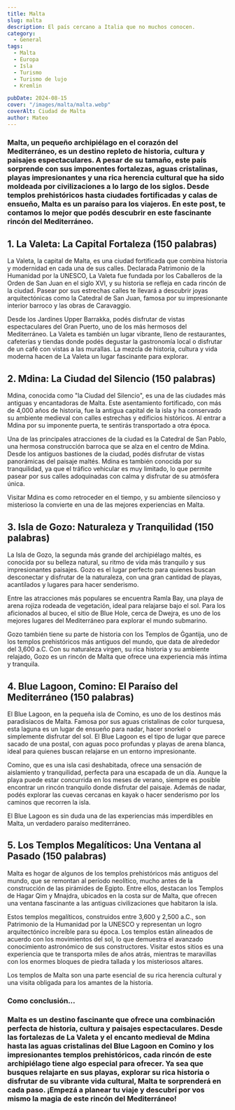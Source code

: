 ```yaml
---
title: Malta
slug: malta
description: El país cercano a Italia que no muchos conocen.
category:
  - General
tags:
  - Malta
  - Europa
  - Isla
  - Turismo
  - Turismo de lujo
  - Kremlin

pubDate: 2024-08-15
cover: "/images/malta/malta.webp"
coverAlt: Ciudad de Malta
author: Mateo
---
```


### **Malta**, un pequeño archipiélago en el **corazón del Mediterráneo**, es un destino repleto de historia, cultura y paisajes espectaculares. A pesar de su tamaño, este país sorprende con sus imponentes fortalezas, aguas cristalinas, playas impresionantes y una rica herencia cultural que ha sido moldeada por civilizaciones a lo largo de los siglos. Desde templos prehistóricos hasta ciudades fortificadas y calas de ensueño, Malta es un paraíso para los viajeros. En este post, te contamos lo mejor que podés descubrir en este fascinante rincón del Mediterráneo.

## 1. La Valeta: La Capital Fortaleza (150 palabras)

La Valeta, la capital de Malta, es una ciudad fortificada que combina historia y modernidad en cada una de sus calles. Declarada Patrimonio de la Humanidad por la UNESCO, La Valeta fue fundada por los Caballeros de la Orden de San Juan en el siglo XVI, y su historia se refleja en cada rincón de la ciudad. Pasear por sus estrechas calles te llevará a descubrir joyas arquitectónicas como la Catedral de San Juan, famosa por su impresionante interior barroco y las obras de Caravaggio.

Desde los Jardines Upper Barrakka, podés disfrutar de vistas espectaculares del Gran Puerto, uno de los más hermosos del Mediterráneo. La Valeta es también un lugar vibrante, lleno de restaurantes, cafeterías y tiendas donde podés degustar la gastronomía local o disfrutar de un café con vistas a las murallas. La mezcla de historia, cultura y vida moderna hacen de La Valeta un lugar fascinante para explorar.

## 2. Mdina: La Ciudad del Silencio (150 palabras)

Mdina, conocida como "la Ciudad del Silencio", es una de las ciudades más antiguas y encantadoras de Malta. Este asentamiento fortificado, con más de 4,000 años de historia, fue la antigua capital de la isla y ha conservado su ambiente medieval con calles estrechas y edificios históricos. Al entrar a Mdina por su imponente puerta, te sentirás transportado a otra época.

Una de las principales atracciones de la ciudad es la Catedral de San Pablo, una hermosa construcción barroca que se alza en el centro de Mdina. Desde los antiguos bastiones de la ciudad, podés disfrutar de vistas panorámicas del paisaje maltés. Mdina es también conocida por su tranquilidad, ya que el tráfico vehicular es muy limitado, lo que permite pasear por sus calles adoquinadas con calma y disfrutar de su atmósfera única.

Visitar Mdina es como retroceder en el tiempo, y su ambiente silencioso y misterioso la convierte en una de las mejores experiencias en Malta.

## 3. Isla de Gozo: Naturaleza y Tranquilidad (150 palabras)

La Isla de Gozo, la segunda más grande del archipiélago maltés, es conocida por su belleza natural, su ritmo de vida más tranquilo y sus impresionantes paisajes. Gozo es el lugar perfecto para quienes buscan desconectar y disfrutar de la naturaleza, con una gran cantidad de playas, acantilados y lugares para hacer senderismo.

Entre las atracciones más populares se encuentra Ramla Bay, una playa de arena rojiza rodeada de vegetación, ideal para relajarse bajo el sol. Para los aficionados al buceo, el sitio de Blue Hole, cerca de Dwejra, es uno de los mejores lugares del Mediterráneo para explorar el mundo submarino.

Gozo también tiene su parte de historia con los Templos de Ġgantija, uno de los templos prehistóricos más antiguos del mundo, que data de alrededor del 3,600 a.C. Con su naturaleza virgen, su rica historia y su ambiente relajado, Gozo es un rincón de Malta que ofrece una experiencia más íntima y tranquila.

## 4. Blue Lagoon, Comino: El Paraíso del Mediterráneo (150 palabras)

El Blue Lagoon, en la pequeña isla de Comino, es uno de los destinos más paradisíacos de Malta. Famosa por sus aguas cristalinas de color turquesa, esta laguna es un lugar de ensueño para nadar, hacer snorkel o simplemente disfrutar del sol. El Blue Lagoon es el tipo de lugar que parece sacado de una postal, con aguas poco profundas y playas de arena blanca, ideal para quienes buscan relajarse en un entorno impresionante.

Comino, que es una isla casi deshabitada, ofrece una sensación de aislamiento y tranquilidad, perfecta para una escapada de un día. Aunque la playa puede estar concurrida en los meses de verano, siempre es posible encontrar un rincón tranquilo donde disfrutar del paisaje. Además de nadar, podés explorar las cuevas cercanas en kayak o hacer senderismo por los caminos que recorren la isla.

El Blue Lagoon es sin duda una de las experiencias más imperdibles en Malta, un verdadero paraíso mediterráneo.

## 5. Los Templos Megalíticos: Una Ventana al Pasado (150 palabras)

Malta es hogar de algunos de los templos prehistóricos más antiguos del mundo, que se remontan al período neolítico, mucho antes de la construcción de las pirámides de Egipto. Entre ellos, destacan los Templos de Hagar Qim y Mnajdra, ubicados en la costa sur de Malta, que ofrecen una ventana fascinante a las antiguas civilizaciones que habitaron la isla.

Estos templos megalíticos, construidos entre 3,600 y 2,500 a.C., son Patrimonio de la Humanidad por la UNESCO y representan un logro arquitectónico increíble para su época. Los templos están alineados de acuerdo con los movimientos del sol, lo que demuestra el avanzado conocimiento astronómico de sus constructores. Visitar estos sitios es una experiencia que te transporta miles de años atrás, mientras te maravillas con los enormes bloques de piedra tallada y los misteriosos altares.

Los templos de Malta son una parte esencial de su rica herencia cultural y una visita obligada para los amantes de la historia.

### Como conclusión...

### Malta es un destino fascinante que ofrece una combinación perfecta de historia, cultura y paisajes espectaculares. Desde las fortalezas de La Valeta y el encanto medieval de Mdina hasta las aguas cristalinas del Blue Lagoon en Comino y los impresionantes templos prehistóricos, cada rincón de este archipiélago tiene algo especial para ofrecer. Ya sea que busques relajarte en sus playas, explorar su rica historia o disfrutar de su vibrante vida cultural, Malta te sorprenderá en cada paso. ¡Empezá a planear tu viaje y descubrí por vos mismo la magia de este rincón del Mediterráneo!

